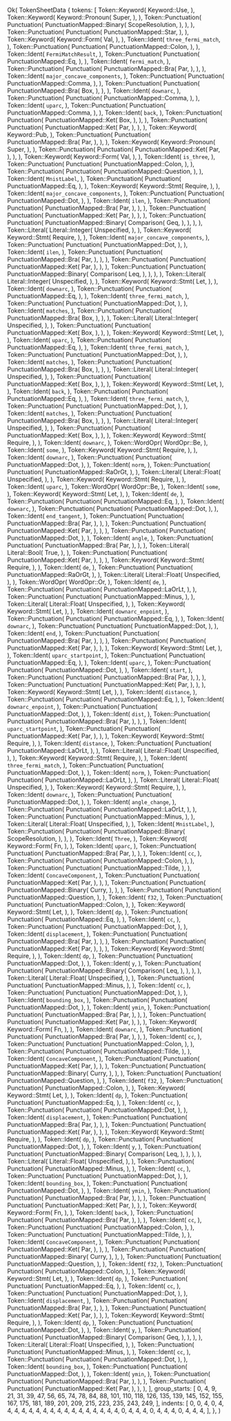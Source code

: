 Ok(
    TokenSheetData {
        tokens: [
            Token::Keyword(
                Keyword::Use,
            ),
            Token::Keyword(
                Keyword::Pronoun(
                    Super,
                ),
            ),
            Token::Punctuation(
                Punctuation(
                    PunctuationMapped::Binary(
                        ScopeResolution,
                    ),
                ),
            ),
            Token::Punctuation(
                Punctuation(
                    PunctuationMapped::Star,
                ),
            ),
            Token::Keyword(
                Keyword::Form(
                    Val,
                ),
            ),
            Token::Ident(
                `three_fermi_match`,
            ),
            Token::Punctuation(
                Punctuation(
                    PunctuationMapped::Colon,
                ),
            ),
            Token::Ident(
                `FermiMatchResult`,
            ),
            Token::Punctuation(
                Punctuation(
                    PunctuationMapped::Eq,
                ),
            ),
            Token::Ident(
                `fermi_match`,
            ),
            Token::Punctuation(
                Punctuation(
                    PunctuationMapped::Bra(
                        Par,
                    ),
                ),
            ),
            Token::Ident(
                `major_concave_components`,
            ),
            Token::Punctuation(
                Punctuation(
                    PunctuationMapped::Comma,
                ),
            ),
            Token::Punctuation(
                Punctuation(
                    PunctuationMapped::Bra(
                        Box,
                    ),
                ),
            ),
            Token::Ident(
                `downarc`,
            ),
            Token::Punctuation(
                Punctuation(
                    PunctuationMapped::Comma,
                ),
            ),
            Token::Ident(
                `uparc`,
            ),
            Token::Punctuation(
                Punctuation(
                    PunctuationMapped::Comma,
                ),
            ),
            Token::Ident(
                `back`,
            ),
            Token::Punctuation(
                Punctuation(
                    PunctuationMapped::Ket(
                        Box,
                    ),
                ),
            ),
            Token::Punctuation(
                Punctuation(
                    PunctuationMapped::Ket(
                        Par,
                    ),
                ),
            ),
            Token::Keyword(
                Keyword::Pub,
            ),
            Token::Punctuation(
                Punctuation(
                    PunctuationMapped::Bra(
                        Par,
                    ),
                ),
            ),
            Token::Keyword(
                Keyword::Pronoun(
                    Super,
                ),
            ),
            Token::Punctuation(
                Punctuation(
                    PunctuationMapped::Ket(
                        Par,
                    ),
                ),
            ),
            Token::Keyword(
                Keyword::Form(
                    Val,
                ),
            ),
            Token::Ident(
                `is_three`,
            ),
            Token::Punctuation(
                Punctuation(
                    PunctuationMapped::Colon,
                ),
            ),
            Token::Punctuation(
                Punctuation(
                    PunctuationMapped::Question,
                ),
            ),
            Token::Ident(
                `MnistLabel`,
            ),
            Token::Punctuation(
                Punctuation(
                    PunctuationMapped::Eq,
                ),
            ),
            Token::Keyword(
                Keyword::Stmt(
                    Require,
                ),
            ),
            Token::Ident(
                `major_concave_components`,
            ),
            Token::Punctuation(
                Punctuation(
                    PunctuationMapped::Dot,
                ),
            ),
            Token::Ident(
                `ilen`,
            ),
            Token::Punctuation(
                Punctuation(
                    PunctuationMapped::Bra(
                        Par,
                    ),
                ),
            ),
            Token::Punctuation(
                Punctuation(
                    PunctuationMapped::Ket(
                        Par,
                    ),
                ),
            ),
            Token::Punctuation(
                Punctuation(
                    PunctuationMapped::Binary(
                        Comparison(
                            Geq,
                        ),
                    ),
                ),
            ),
            Token::Literal(
                Literal::Integer(
                    Unspecified,
                ),
            ),
            Token::Keyword(
                Keyword::Stmt(
                    Require,
                ),
            ),
            Token::Ident(
                `major_concave_components`,
            ),
            Token::Punctuation(
                Punctuation(
                    PunctuationMapped::Dot,
                ),
            ),
            Token::Ident(
                `ilen`,
            ),
            Token::Punctuation(
                Punctuation(
                    PunctuationMapped::Bra(
                        Par,
                    ),
                ),
            ),
            Token::Punctuation(
                Punctuation(
                    PunctuationMapped::Ket(
                        Par,
                    ),
                ),
            ),
            Token::Punctuation(
                Punctuation(
                    PunctuationMapped::Binary(
                        Comparison(
                            Leq,
                        ),
                    ),
                ),
            ),
            Token::Literal(
                Literal::Integer(
                    Unspecified,
                ),
            ),
            Token::Keyword(
                Keyword::Stmt(
                    Let,
                ),
            ),
            Token::Ident(
                `downarc`,
            ),
            Token::Punctuation(
                Punctuation(
                    PunctuationMapped::Eq,
                ),
            ),
            Token::Ident(
                `three_fermi_match`,
            ),
            Token::Punctuation(
                Punctuation(
                    PunctuationMapped::Dot,
                ),
            ),
            Token::Ident(
                `matches`,
            ),
            Token::Punctuation(
                Punctuation(
                    PunctuationMapped::Bra(
                        Box,
                    ),
                ),
            ),
            Token::Literal(
                Literal::Integer(
                    Unspecified,
                ),
            ),
            Token::Punctuation(
                Punctuation(
                    PunctuationMapped::Ket(
                        Box,
                    ),
                ),
            ),
            Token::Keyword(
                Keyword::Stmt(
                    Let,
                ),
            ),
            Token::Ident(
                `uparc`,
            ),
            Token::Punctuation(
                Punctuation(
                    PunctuationMapped::Eq,
                ),
            ),
            Token::Ident(
                `three_fermi_match`,
            ),
            Token::Punctuation(
                Punctuation(
                    PunctuationMapped::Dot,
                ),
            ),
            Token::Ident(
                `matches`,
            ),
            Token::Punctuation(
                Punctuation(
                    PunctuationMapped::Bra(
                        Box,
                    ),
                ),
            ),
            Token::Literal(
                Literal::Integer(
                    Unspecified,
                ),
            ),
            Token::Punctuation(
                Punctuation(
                    PunctuationMapped::Ket(
                        Box,
                    ),
                ),
            ),
            Token::Keyword(
                Keyword::Stmt(
                    Let,
                ),
            ),
            Token::Ident(
                `back`,
            ),
            Token::Punctuation(
                Punctuation(
                    PunctuationMapped::Eq,
                ),
            ),
            Token::Ident(
                `three_fermi_match`,
            ),
            Token::Punctuation(
                Punctuation(
                    PunctuationMapped::Dot,
                ),
            ),
            Token::Ident(
                `matches`,
            ),
            Token::Punctuation(
                Punctuation(
                    PunctuationMapped::Bra(
                        Box,
                    ),
                ),
            ),
            Token::Literal(
                Literal::Integer(
                    Unspecified,
                ),
            ),
            Token::Punctuation(
                Punctuation(
                    PunctuationMapped::Ket(
                        Box,
                    ),
                ),
            ),
            Token::Keyword(
                Keyword::Stmt(
                    Require,
                ),
            ),
            Token::Ident(
                `downarc`,
            ),
            Token::WordOpr(
                WordOpr::Be,
            ),
            Token::Ident(
                `some`,
            ),
            Token::Keyword(
                Keyword::Stmt(
                    Require,
                ),
            ),
            Token::Ident(
                `downarc`,
            ),
            Token::Punctuation(
                Punctuation(
                    PunctuationMapped::Dot,
                ),
            ),
            Token::Ident(
                `norm`,
            ),
            Token::Punctuation(
                Punctuation(
                    PunctuationMapped::RaOrGt,
                ),
            ),
            Token::Literal(
                Literal::Float(
                    Unspecified,
                ),
            ),
            Token::Keyword(
                Keyword::Stmt(
                    Require,
                ),
            ),
            Token::Ident(
                `uparc`,
            ),
            Token::WordOpr(
                WordOpr::Be,
            ),
            Token::Ident(
                `some`,
            ),
            Token::Keyword(
                Keyword::Stmt(
                    Let,
                ),
            ),
            Token::Ident(
                `de`,
            ),
            Token::Punctuation(
                Punctuation(
                    PunctuationMapped::Eq,
                ),
            ),
            Token::Ident(
                `downarc`,
            ),
            Token::Punctuation(
                Punctuation(
                    PunctuationMapped::Dot,
                ),
            ),
            Token::Ident(
                `end_tangent`,
            ),
            Token::Punctuation(
                Punctuation(
                    PunctuationMapped::Bra(
                        Par,
                    ),
                ),
            ),
            Token::Punctuation(
                Punctuation(
                    PunctuationMapped::Ket(
                        Par,
                    ),
                ),
            ),
            Token::Punctuation(
                Punctuation(
                    PunctuationMapped::Dot,
                ),
            ),
            Token::Ident(
                `angle`,
            ),
            Token::Punctuation(
                Punctuation(
                    PunctuationMapped::Bra(
                        Par,
                    ),
                ),
            ),
            Token::Literal(
                Literal::Bool(
                    True,
                ),
            ),
            Token::Punctuation(
                Punctuation(
                    PunctuationMapped::Ket(
                        Par,
                    ),
                ),
            ),
            Token::Keyword(
                Keyword::Stmt(
                    Require,
                ),
            ),
            Token::Ident(
                `de`,
            ),
            Token::Punctuation(
                Punctuation(
                    PunctuationMapped::RaOrGt,
                ),
            ),
            Token::Literal(
                Literal::Float(
                    Unspecified,
                ),
            ),
            Token::WordOpr(
                WordOpr::Or,
            ),
            Token::Ident(
                `de`,
            ),
            Token::Punctuation(
                Punctuation(
                    PunctuationMapped::LaOrLt,
                ),
            ),
            Token::Punctuation(
                Punctuation(
                    PunctuationMapped::Minus,
                ),
            ),
            Token::Literal(
                Literal::Float(
                    Unspecified,
                ),
            ),
            Token::Keyword(
                Keyword::Stmt(
                    Let,
                ),
            ),
            Token::Ident(
                `downarc_enpoint`,
            ),
            Token::Punctuation(
                Punctuation(
                    PunctuationMapped::Eq,
                ),
            ),
            Token::Ident(
                `downarc`,
            ),
            Token::Punctuation(
                Punctuation(
                    PunctuationMapped::Dot,
                ),
            ),
            Token::Ident(
                `end`,
            ),
            Token::Punctuation(
                Punctuation(
                    PunctuationMapped::Bra(
                        Par,
                    ),
                ),
            ),
            Token::Punctuation(
                Punctuation(
                    PunctuationMapped::Ket(
                        Par,
                    ),
                ),
            ),
            Token::Keyword(
                Keyword::Stmt(
                    Let,
                ),
            ),
            Token::Ident(
                `uparc_startpoint`,
            ),
            Token::Punctuation(
                Punctuation(
                    PunctuationMapped::Eq,
                ),
            ),
            Token::Ident(
                `uparc`,
            ),
            Token::Punctuation(
                Punctuation(
                    PunctuationMapped::Dot,
                ),
            ),
            Token::Ident(
                `start`,
            ),
            Token::Punctuation(
                Punctuation(
                    PunctuationMapped::Bra(
                        Par,
                    ),
                ),
            ),
            Token::Punctuation(
                Punctuation(
                    PunctuationMapped::Ket(
                        Par,
                    ),
                ),
            ),
            Token::Keyword(
                Keyword::Stmt(
                    Let,
                ),
            ),
            Token::Ident(
                `distance`,
            ),
            Token::Punctuation(
                Punctuation(
                    PunctuationMapped::Eq,
                ),
            ),
            Token::Ident(
                `downarc_enpoint`,
            ),
            Token::Punctuation(
                Punctuation(
                    PunctuationMapped::Dot,
                ),
            ),
            Token::Ident(
                `dist`,
            ),
            Token::Punctuation(
                Punctuation(
                    PunctuationMapped::Bra(
                        Par,
                    ),
                ),
            ),
            Token::Ident(
                `uparc_startpoint`,
            ),
            Token::Punctuation(
                Punctuation(
                    PunctuationMapped::Ket(
                        Par,
                    ),
                ),
            ),
            Token::Keyword(
                Keyword::Stmt(
                    Require,
                ),
            ),
            Token::Ident(
                `distance`,
            ),
            Token::Punctuation(
                Punctuation(
                    PunctuationMapped::LaOrLt,
                ),
            ),
            Token::Literal(
                Literal::Float(
                    Unspecified,
                ),
            ),
            Token::Keyword(
                Keyword::Stmt(
                    Require,
                ),
            ),
            Token::Ident(
                `three_fermi_match`,
            ),
            Token::Punctuation(
                Punctuation(
                    PunctuationMapped::Dot,
                ),
            ),
            Token::Ident(
                `norm`,
            ),
            Token::Punctuation(
                Punctuation(
                    PunctuationMapped::LaOrLt,
                ),
            ),
            Token::Literal(
                Literal::Float(
                    Unspecified,
                ),
            ),
            Token::Keyword(
                Keyword::Stmt(
                    Require,
                ),
            ),
            Token::Ident(
                `downarc`,
            ),
            Token::Punctuation(
                Punctuation(
                    PunctuationMapped::Dot,
                ),
            ),
            Token::Ident(
                `angle_change`,
            ),
            Token::Punctuation(
                Punctuation(
                    PunctuationMapped::LaOrLt,
                ),
            ),
            Token::Punctuation(
                Punctuation(
                    PunctuationMapped::Minus,
                ),
            ),
            Token::Literal(
                Literal::Float(
                    Unspecified,
                ),
            ),
            Token::Ident(
                `MnistLabel`,
            ),
            Token::Punctuation(
                Punctuation(
                    PunctuationMapped::Binary(
                        ScopeResolution,
                    ),
                ),
            ),
            Token::Ident(
                `Three`,
            ),
            Token::Keyword(
                Keyword::Form(
                    Fn,
                ),
            ),
            Token::Ident(
                `uparc`,
            ),
            Token::Punctuation(
                Punctuation(
                    PunctuationMapped::Bra(
                        Par,
                    ),
                ),
            ),
            Token::Ident(
                `cc`,
            ),
            Token::Punctuation(
                Punctuation(
                    PunctuationMapped::Colon,
                ),
            ),
            Token::Punctuation(
                Punctuation(
                    PunctuationMapped::Tilde,
                ),
            ),
            Token::Ident(
                `ConcaveComponent`,
            ),
            Token::Punctuation(
                Punctuation(
                    PunctuationMapped::Ket(
                        Par,
                    ),
                ),
            ),
            Token::Punctuation(
                Punctuation(
                    PunctuationMapped::Binary(
                        Curry,
                    ),
                ),
            ),
            Token::Punctuation(
                Punctuation(
                    PunctuationMapped::Question,
                ),
            ),
            Token::Ident(
                `f32`,
            ),
            Token::Punctuation(
                Punctuation(
                    PunctuationMapped::Colon,
                ),
            ),
            Token::Keyword(
                Keyword::Stmt(
                    Let,
                ),
            ),
            Token::Ident(
                `dp`,
            ),
            Token::Punctuation(
                Punctuation(
                    PunctuationMapped::Eq,
                ),
            ),
            Token::Ident(
                `cc`,
            ),
            Token::Punctuation(
                Punctuation(
                    PunctuationMapped::Dot,
                ),
            ),
            Token::Ident(
                `displacement`,
            ),
            Token::Punctuation(
                Punctuation(
                    PunctuationMapped::Bra(
                        Par,
                    ),
                ),
            ),
            Token::Punctuation(
                Punctuation(
                    PunctuationMapped::Ket(
                        Par,
                    ),
                ),
            ),
            Token::Keyword(
                Keyword::Stmt(
                    Require,
                ),
            ),
            Token::Ident(
                `dp`,
            ),
            Token::Punctuation(
                Punctuation(
                    PunctuationMapped::Dot,
                ),
            ),
            Token::Ident(
                `y`,
            ),
            Token::Punctuation(
                Punctuation(
                    PunctuationMapped::Binary(
                        Comparison(
                            Leq,
                        ),
                    ),
                ),
            ),
            Token::Literal(
                Literal::Float(
                    Unspecified,
                ),
            ),
            Token::Punctuation(
                Punctuation(
                    PunctuationMapped::Minus,
                ),
            ),
            Token::Ident(
                `cc`,
            ),
            Token::Punctuation(
                Punctuation(
                    PunctuationMapped::Dot,
                ),
            ),
            Token::Ident(
                `bounding_box`,
            ),
            Token::Punctuation(
                Punctuation(
                    PunctuationMapped::Dot,
                ),
            ),
            Token::Ident(
                `ymin`,
            ),
            Token::Punctuation(
                Punctuation(
                    PunctuationMapped::Bra(
                        Par,
                    ),
                ),
            ),
            Token::Punctuation(
                Punctuation(
                    PunctuationMapped::Ket(
                        Par,
                    ),
                ),
            ),
            Token::Keyword(
                Keyword::Form(
                    Fn,
                ),
            ),
            Token::Ident(
                `downarc`,
            ),
            Token::Punctuation(
                Punctuation(
                    PunctuationMapped::Bra(
                        Par,
                    ),
                ),
            ),
            Token::Ident(
                `cc`,
            ),
            Token::Punctuation(
                Punctuation(
                    PunctuationMapped::Colon,
                ),
            ),
            Token::Punctuation(
                Punctuation(
                    PunctuationMapped::Tilde,
                ),
            ),
            Token::Ident(
                `ConcaveComponent`,
            ),
            Token::Punctuation(
                Punctuation(
                    PunctuationMapped::Ket(
                        Par,
                    ),
                ),
            ),
            Token::Punctuation(
                Punctuation(
                    PunctuationMapped::Binary(
                        Curry,
                    ),
                ),
            ),
            Token::Punctuation(
                Punctuation(
                    PunctuationMapped::Question,
                ),
            ),
            Token::Ident(
                `f32`,
            ),
            Token::Punctuation(
                Punctuation(
                    PunctuationMapped::Colon,
                ),
            ),
            Token::Keyword(
                Keyword::Stmt(
                    Let,
                ),
            ),
            Token::Ident(
                `dp`,
            ),
            Token::Punctuation(
                Punctuation(
                    PunctuationMapped::Eq,
                ),
            ),
            Token::Ident(
                `cc`,
            ),
            Token::Punctuation(
                Punctuation(
                    PunctuationMapped::Dot,
                ),
            ),
            Token::Ident(
                `displacement`,
            ),
            Token::Punctuation(
                Punctuation(
                    PunctuationMapped::Bra(
                        Par,
                    ),
                ),
            ),
            Token::Punctuation(
                Punctuation(
                    PunctuationMapped::Ket(
                        Par,
                    ),
                ),
            ),
            Token::Keyword(
                Keyword::Stmt(
                    Require,
                ),
            ),
            Token::Ident(
                `dp`,
            ),
            Token::Punctuation(
                Punctuation(
                    PunctuationMapped::Dot,
                ),
            ),
            Token::Ident(
                `y`,
            ),
            Token::Punctuation(
                Punctuation(
                    PunctuationMapped::Binary(
                        Comparison(
                            Leq,
                        ),
                    ),
                ),
            ),
            Token::Literal(
                Literal::Float(
                    Unspecified,
                ),
            ),
            Token::Punctuation(
                Punctuation(
                    PunctuationMapped::Minus,
                ),
            ),
            Token::Ident(
                `cc`,
            ),
            Token::Punctuation(
                Punctuation(
                    PunctuationMapped::Dot,
                ),
            ),
            Token::Ident(
                `bounding_box`,
            ),
            Token::Punctuation(
                Punctuation(
                    PunctuationMapped::Dot,
                ),
            ),
            Token::Ident(
                `ymin`,
            ),
            Token::Punctuation(
                Punctuation(
                    PunctuationMapped::Bra(
                        Par,
                    ),
                ),
            ),
            Token::Punctuation(
                Punctuation(
                    PunctuationMapped::Ket(
                        Par,
                    ),
                ),
            ),
            Token::Keyword(
                Keyword::Form(
                    Fn,
                ),
            ),
            Token::Ident(
                `back`,
            ),
            Token::Punctuation(
                Punctuation(
                    PunctuationMapped::Bra(
                        Par,
                    ),
                ),
            ),
            Token::Ident(
                `cc`,
            ),
            Token::Punctuation(
                Punctuation(
                    PunctuationMapped::Colon,
                ),
            ),
            Token::Punctuation(
                Punctuation(
                    PunctuationMapped::Tilde,
                ),
            ),
            Token::Ident(
                `ConcaveComponent`,
            ),
            Token::Punctuation(
                Punctuation(
                    PunctuationMapped::Ket(
                        Par,
                    ),
                ),
            ),
            Token::Punctuation(
                Punctuation(
                    PunctuationMapped::Binary(
                        Curry,
                    ),
                ),
            ),
            Token::Punctuation(
                Punctuation(
                    PunctuationMapped::Question,
                ),
            ),
            Token::Ident(
                `f32`,
            ),
            Token::Punctuation(
                Punctuation(
                    PunctuationMapped::Colon,
                ),
            ),
            Token::Keyword(
                Keyword::Stmt(
                    Let,
                ),
            ),
            Token::Ident(
                `dp`,
            ),
            Token::Punctuation(
                Punctuation(
                    PunctuationMapped::Eq,
                ),
            ),
            Token::Ident(
                `cc`,
            ),
            Token::Punctuation(
                Punctuation(
                    PunctuationMapped::Dot,
                ),
            ),
            Token::Ident(
                `displacement`,
            ),
            Token::Punctuation(
                Punctuation(
                    PunctuationMapped::Bra(
                        Par,
                    ),
                ),
            ),
            Token::Punctuation(
                Punctuation(
                    PunctuationMapped::Ket(
                        Par,
                    ),
                ),
            ),
            Token::Keyword(
                Keyword::Stmt(
                    Require,
                ),
            ),
            Token::Ident(
                `dp`,
            ),
            Token::Punctuation(
                Punctuation(
                    PunctuationMapped::Dot,
                ),
            ),
            Token::Ident(
                `y`,
            ),
            Token::Punctuation(
                Punctuation(
                    PunctuationMapped::Binary(
                        Comparison(
                            Geq,
                        ),
                    ),
                ),
            ),
            Token::Literal(
                Literal::Float(
                    Unspecified,
                ),
            ),
            Token::Punctuation(
                Punctuation(
                    PunctuationMapped::Minus,
                ),
            ),
            Token::Ident(
                `cc`,
            ),
            Token::Punctuation(
                Punctuation(
                    PunctuationMapped::Dot,
                ),
            ),
            Token::Ident(
                `bounding_box`,
            ),
            Token::Punctuation(
                Punctuation(
                    PunctuationMapped::Dot,
                ),
            ),
            Token::Ident(
                `ymin`,
            ),
            Token::Punctuation(
                Punctuation(
                    PunctuationMapped::Bra(
                        Par,
                    ),
                ),
            ),
            Token::Punctuation(
                Punctuation(
                    PunctuationMapped::Ket(
                        Par,
                    ),
                ),
            ),
        ],
        group_starts: [
            0,
            4,
            9,
            21,
            31,
            39,
            47,
            56,
            65,
            74,
            78,
            84,
            88,
            101,
            110,
            118,
            126,
            135,
            139,
            145,
            152,
            155,
            167,
            175,
            181,
            189,
            201,
            209,
            215,
            223,
            235,
            243,
            249,
        ],
        indents: [
            0,
            0,
            4,
            0,
            4,
            4,
            4,
            4,
            4,
            4,
            4,
            4,
            4,
            4,
            4,
            4,
            4,
            4,
            4,
            4,
            4,
            0,
            4,
            4,
            4,
            0,
            4,
            4,
            4,
            0,
            4,
            4,
            4,
        ],
    },
)